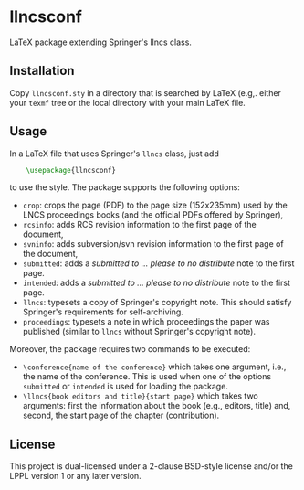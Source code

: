 # llncsconf
LaTeX package extending Springer's llncs class.

## Installation 
Copy `llncsconf.sty` in a directory that is searched by LaTeX
(e.g,. either your `texmf` tree or the local directory with your main
LaTeX file.

## Usage
In a LaTeX file that uses Springer's `llncs` class, just add
```tex
    \usepackage{llncsconf}
```
to use the style. The package supports the following options:
  * `crop`: crops the page (PDF) to the page size (152x235mm) used by
    the LNCS proceedings books (and the official PDFs offered by
    Springer),
  * `rcsinfo`: adds RCS revision information to the first page of
    the document,
  * `svninfo`: adds subversion/svn revision information to the
    first page of the document,
  * `submitted`: adds a *submitted to ... please to no distribute* note
    to the first page.
  * `intended`: adds a *submitted to ... please to no distribute* note
    to the first page.
  * `llncs`: typesets a copy of Springer's copyright note. This should
    satisfy Springer's requirements for self-archiving. 
  * `proceedings`: typesets a note in which proceedings the paper was
    published (similar to `llncs` without Springer's copyright note).

Moreover, the package requires two commands to be executed:
* `\conference{name of the conference}` which takes one argument,
  i.e., the name of the conference. This is used when one of the
  options `submitted` or `intended` is used for loading the package.
* `\llncs{book editors and title}{start page}` which takes two
  arguments: first the information about the book (e.g., editors,
  title) and, second, the start page of the chapter (contribution).
  

## License
This project is dual-licensed under a 2-clause BSD-style license and/or 
the LPPL version 1 or any later version. 
